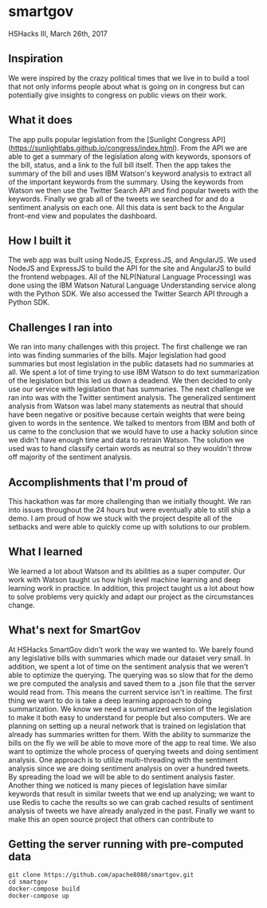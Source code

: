 # smartgov

HSHacks III, March 26th, 2017


## Inspiration
We were inspired by the crazy political times that we live in to build a tool that not only informs people about what is going on in congress but can potentially give insights to congress on public views on their work.

## What it does
The app pulls popular legislation from the [Sunlight Congress API] (https://sunlightlabs.github.io/congress/index.html). From the API we are able to get a summary of the legislation along with keywords, sponsors of the bill, status, and a link to the full bill itself. Then the app takes the summary of the bill and uses IBM Watson's keyword analysis to extract all of the important keywords from the summary. Using the keywords from Watson we then use the Twitter Search API and find popular tweets with the keywords. Finally we grab all of the tweets we searched for and do a sentiment analysis on each one. All this data is sent back to the Angular front-end view and populates the dashboard.

## How I built it
The web app was built using NodeJS, Express.JS, and AngularJS. We used NodeJS and ExpressJS to build the API for the site and AngularJS to build the frontend webpages.
All of the NLP(Natural Language Processing) was done using the IBM Watson Natural Language Understanding service along with the Python SDK. We also accessed the Twitter Search API through a Python SDK. 

## Challenges I ran into
We ran into many challenges with this project. The first challenge we ran into was finding summaries of the bills. Major legislation had good summaries but most legislation in the public datasets had no summaries at all. We spent a lot of time trying to use IBM Watson to do text summarization of the legislation but this led us down a deadend. We then decided to only use our service with legislation that has summaries. 
The next challenge we ran into was with the Twitter sentiment analysis. The generalized sentiment analysis from Watson was label many statements as neutral that should have been negative or positive because certain weights that were being given to words in the sentence. We talked to mentors from IBM and both of us came to the conclusion that we would have to use a hacky solution since we didn't have enough time and data to retrain Watson. The solution we used was to hand classify certain words as neutral so they wouldn't throw off majority of the sentiment analysis.

## Accomplishments that I'm proud of
This hackathon was far more challenging than we initially thought. We ran into issues throughout the 24 hours but were eventually able to still ship a demo. I am proud of how we stuck with the project despite all of the setbacks and were able to quickly come up with solutions to our problem.

## What I learned
We learned a lot about Watson and its abilities as a super computer. Our work with Watson taught us how high level machine learning and deep learning work in practice. In addition, this project taught us a lot about how to solve problems very quickly and adapt our project as the circumstances change.

## What's next for SmartGov
At HSHacks SmartGov didn't work the way we wanted to. We barely found any legislative bills with summaries which made our dataset very small. In addition, we spent a lot of time on the sentiment analysis that we weren't able to optimize the querying. The querying was so slow that for the demo we pre computed the analysis and saved them to a .json file that the server would read from. This means the current service isn't in realtime.
The first thing we want to do is take a deep learning approach to doing summarization. We know we need a summarized version of the legislation to make it both easy to understand for people but also computers. We are planning on setting up a neural network that is trained on legislation that already has summaries written for them. With the ability to summarize the bills on the fly we will be able to move more of the app to real time. 
We also want to optimize the whole process of querying tweets and doing sentiment analysis. One approach is to utilize multi-threading with the sentiment analysis since we are doing sentiment analysis on over a hundred tweets. By spreading the load we will be able to do sentiment analysis faster. Another thing we noticed is many pieces of legislation have similar keywords that result in similar tweets that we end up analyzing; we want to use Redis to cache the results so we can grab cached results of sentiment analysis of tweets we have already analyzed in the past.
Finally we want to make this an open source project that others can contribute to

## Getting the server running with pre-computed data
```
git clone https://github.com/apache8080/smartgov.git
cd smartgov
docker-compose build
docker-compose up
```
